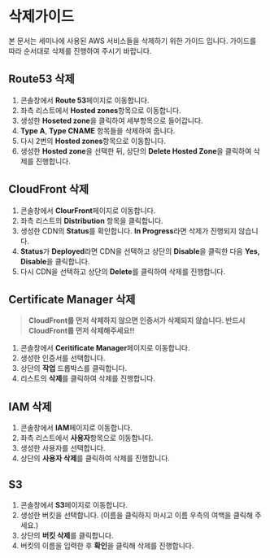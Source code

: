 # 삭제가이드
본 문서는 세미나에 사용된 AWS 서비스들을 삭제하기 위한 가이드 입니다. 가이드를 따라 순서대로 삭제를 진행하여 주시기 바랍니다.

## Route53 삭제
1. 콘솔창에서 **Route 53**페이지로 이동합니다.
2. 좌측 리스트에서 **Hosted zones**항목으로 이동합니다.
3. 생성한 **Hoseted zone**을 클릭하여 세부항목으로 들어갑니다.
4. **Type A**, **Type CNAME** 항목들을 삭제하여 줍니다.
5. 다시 2번의 **Hosted zones**항목으로 이동합니다.
6. 생성한 **Hosted zone**을 선택한 뒤, 상단의 **Delete Hosted Zone**을 클릭하여 삭제를 진행합니다.

## CloudFront 삭제
1. 콘솔창에서 **ClourFront**페이지로 이동합니다.
2. 좌측 리스트의 **Distribution** 항목을 클릭합니다.
3. 생성한 CDN의 **Status**를 확인합니다. **In Progress**라면 삭제가 진행되지 않습니다.
4. **Status**가 **Deployed**라면 CDN을 선택하고 상단의 **Disable**을 클릭한 다음 **Yes, Disable**을 클릭합니다.
5. 다시 CDN을 선택하고 상단의 **Delete**를 클릭하여 삭제를 진행합니다.

## Certificate Manager 삭제
>**CloudFront를 먼저 삭제하지 않으면 인증서가 삭제되지 않습니다. 반드시 CloudFront를 먼저 삭제해주세요!!**
1. 콘솔창에서 **Ceritificate Manager**페이지로 이동합니다.
2. 생성한 인증서를 선택합니다.
3. 상단의 **작업** 드롭박스를 클릭합니다.
4. 리스트의 **삭제**를 클릭하여 삭제를 진행합니다.

## IAM 삭제
1. 콘솔창에서 **IAM**페이지로 이동합니다.
2. 좌측 리스트에서 **사용자**항목으로 이동합니다.
3. 생성한 사용자를 선택합니다.
4. 상단의 **사용자 삭제**를 클릭하여 삭제를 진행합니다.

## S3
1. 콘솔창에서 **S3**페이지로 이동합니다.
2. 생성한 버킷을 선택합니다. (이름을 클릭하지 마시고 이름 우측의 여백을 클릭해 주세요.)
3. 상단의 **버킷 삭제**를 클릭합니다.
4. 버킷의 이름을 입력한 후 **확인**을 클릭해 삭제를 진행합니다.
